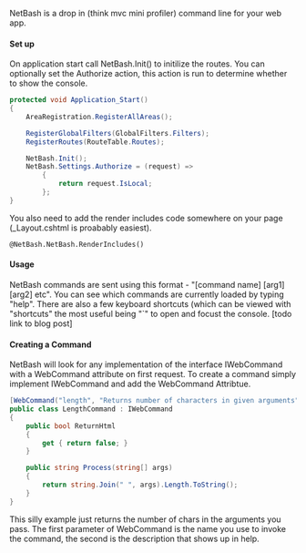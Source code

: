 NetBash is a drop in (think mvc mini profiler) command line for your web app.

#### Set up
On application start call NetBash.Init() to initilize the routes. You can optionally set the Authorize action, this action is run to determine whether to show the console.

```csharp
protected void Application_Start()
{
	AreaRegistration.RegisterAllAreas();

	RegisterGlobalFilters(GlobalFilters.Filters);
	RegisterRoutes(RouteTable.Routes);

	NetBash.Init();
	NetBash.Settings.Authorize = (request) =>
		{
			return request.IsLocal;
		};
}
```

You also need to add the render includes code somewhere on your page (_Layout.cshtml is proabably easiest).

```
@NetBash.NetBash.RenderIncludes()
```
	
#### Usage
NetBash commands are sent using this format - "[command name] [arg1] [arg2] etc". You can see which commands are currently loaded by typing "help". There are also a few keyboard shortcuts (which can be viewed with "shortcuts" the most useful being "`" to open and focust the console.
[todo link to blog post]

#### Creating a Command
NetBash will look for any implementation of the interface IWebCommand with a WebCommand attribute on first request. To create a command simply implement IWebCommand and add the WebCommand Attribtue.

```csharp
[WebCommand("length", "Returns number of characters in given arguments")]
public class LengthCommand : IWebCommand
{
	public bool ReturnHtml
	{
		get { return false; }
	}

	public string Process(string[] args)
	{
		return string.Join(" ", args).Length.ToString();
	}
}
```

This silly example just returns the number of chars in the arguments you pass. The first parameter of WebCommand is the name you use to invoke the command, the second is the description that shows up in help.

